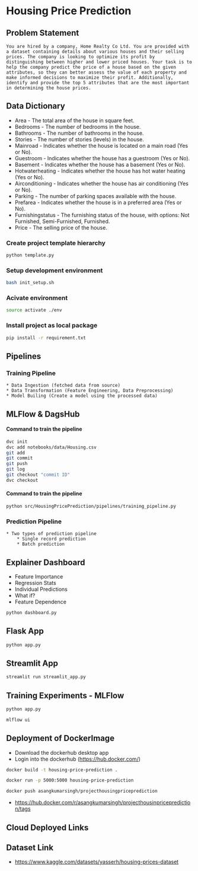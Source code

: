 # Housing Price Prediction

## Problem Statement

```You are hired by a company, Home Realty Co Ltd. You are provided with a dataset containing details about various houses and their selling prices. The company is looking to optimize its profit by distinguishing between higher and lower priced houses. Your task is to help the company predict the price of a house based on the given attributes, so they can better assess the value of each property and make informed decisions to maximize their profit. Additionally, identify and provide the top 5 attributes that are the most important in determining the house prices.```

## Data Dictionary

* Area - The total area of the house in square feet.
* Bedrooms - The number of bedrooms in the house.
* Bathrooms - The number of bathrooms in the house.
* Stories - The number of stories (levels) in the house.
* Mainroad - Indicates whether the house is located on a main road (Yes or No).
* Guestroom - Indicates whether the house has a guestroom (Yes or No).
* Basement - Indicates whether the house has a basement (Yes or No).
* Hotwaterheating - Indicates whether the house has hot water heating (Yes or No).
* Airconditioning - Indicates whether the house has air conditioning (Yes or No).
* Parking - The number of parking spaces available with the house.
* Prefarea - Indicates whether the house is in a preferred area (Yes or No).
* Furnishingstatus - The furnishing status of the house, with options: Not Furnished, Semi-Furnished, Furnished.
* Price - The selling price of the house.


### Create project template hierarchy
```bash
python template.py
```

### Setup development environment
```bash
bash init_setup.sh
```

### Acivate environment
```bash
source activate ./env
```

### Install project as local package
```bash
pip install -r requirement.txt
```

## Pipelines
### Training Pipeline
    * Data Ingestion (fetched data from source)
    * Data Transformation (Feature Engineering, Data Preprocessing)
    * Model Builing (Create a model using the processed data)

## MLFlow & DagsHub

#### Command to train the pipeline
```bash
dvc init
dvc add notebooks/data/Housing.csv
git add
git commit
git push
git log
git checkout "commit ID"
dvc checkout
```

#### Command to train the pipeline
```bash
python src/HousingPricePrediction/pipelines/training_pipeline.py
```

### Prediction Pipeline
    * Two types of prediction pipeline
        * Single record prediction
        * Batch prediction


## Explainer Dashboard

* Feature Importance
* Regression Stats
* Individual Predictions
* What if?
* Feature Dependence

```bash
python dashboard.py
```

## Flask App
```bash
python app.py
```

## Streamlit App
```bash
streamlit run streamlit_app.py
```

## Training Experiments - MLFlow
```bash
python app.py
```
```bash
mlflow ui
```

## Deployment of DockerImage
* Download the dockerhub desktop app
* Login into the dockerhub (https://hub.docker.com/)
```bash
docker build -t housing-price-prediction .
```
```bash
docker run -p 5000:5000 housing-price-prediction
```
```bash
docker push asangkumarsingh/projecthousingpriceprediction
```
* https://hub.docker.com/r/asangkumarsingh/projecthousinpriceprediction/tags

## Cloud Deployed Links

## Dataset Link
* https://www.kaggle.com/datasets/yasserh/housing-prices-dataset